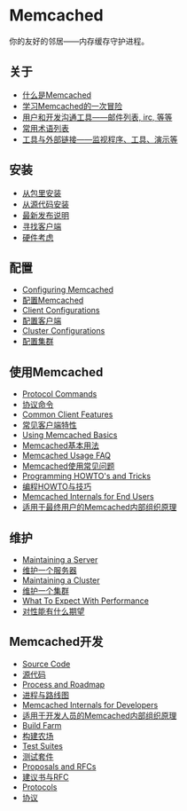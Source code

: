 # Memcached

你的友好的邻居——内存缓存守护进程。

## 关于
- [什么是Memcached](NewOverview.html)
- [学习Memcached的一次冒险](TutorialCachingStory.html)
- [用户和开发沟通工具——邮件列表, irc, 等等](NewCommunication.html)
- [常用术语列表](NewGlossary.html)
- [工具与外部链接——监视程序、工具、演示等](NewLinks.html)

## 安装
- [从包里安装](NewInstallFromPackage.html)
- [从源代码安装](NewInstallFromSource.html)
- [最新发布说明](ReleaseNotes.html)
- [寻找客户端](NewClients.html)
- [硬件考虑](NewHardware.html)
## 配置
- [Configuring Memcached](https://code.google.com/p/memcached/wiki/NewConfiguringServer)
- [配置Memcached]()
- [Client Configurations](https://code.google.com/p/memcached/wiki/NewConfiguringClient)
- [配置客户端]()
- [Cluster Configurations](https://code.google.com/p/memcached/wiki/NewClustering)
- [配置集群]()
## 使用Memcached
- [Protocol Commands](https://code.google.com/p/memcached/wiki/NewCommands)
- [协议命令]()
- [Common Client Features](https://code.google.com/p/memcached/wiki/NewCommonFeatures)
- [常见客户端特性]()
- [Using Memcached Basics](https://code.google.com/p/memcached/wiki/NewProgramming)
- [Memcached基本用法]()
- [Memcached Usage FAQ](https://code.google.com/p/memcached/wiki/NewProgrammingFAQ)
- [Memcached使用常见问题]()
- [Programming HOWTO's and Tricks](https://code.google.com/p/memcached/wiki/NewProgrammingTricks)
- [编程HOWTO与技巧]()
- [Memcached Internals for End Users](https://code.google.com/p/memcached/wiki/NewUserInternals)
- [适用于最终用户的Memcached内部组织原理]()
## 维护
- [Maintaining a Server](https://code.google.com/p/memcached/wiki/NewServerMaint)
- [维护一个服务器]()
- [Maintaining a Cluster](https://code.google.com/p/memcached/wiki/NewClusterMaint)
- [维护一个集群]()
- [What To Expect With Performance](https://code.google.com/p/memcached/wiki/NewPerformance)
- [对性能有什么期望]()
## Memcached开发
- [Source Code](https://code.google.com/p/memcached/wiki/DevelopmentRepos)
- [源代码]()
- [Process and Roadmap](https://code.google.com/p/memcached/wiki/NewDevelopmentProcess)
- [进程与路线图]()
- [Memcached Internals for Developers](https://code.google.com/p/memcached/wiki/NewInternals)
- [适用于开发人员的Memcached内部组织原理]()
- [Build Farm](https://code.google.com/p/memcached/wiki/BuildFarm)
- [构建农场]()
- [Test Suites](https://code.google.com/p/memcached/wiki/TestSuites)
- [测试套件]()
- [Proposals and RFCs](https://code.google.com/p/memcached/wiki/NewProposals)
- [建议书与RFC]()
- [Protocols](https://code.google.com/p/memcached/wiki/NewProtocols)
- [协议]()